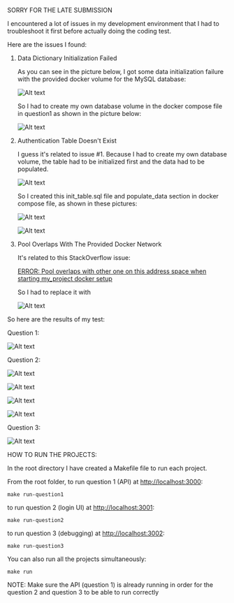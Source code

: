 SORRY FOR THE LATE SUBMISSION

I encountered a lot of issues in my development environment that I had to troubleshoot it first before actually doing the coding test.

Here are the issues I found:

1. Data Dictionary Initialization Failed
   
    As you can see in the picture below, I got some data initialization failure with the provided docker volume for the MySQL database:

    ![Alt text](./screenshots/data_dictionary_initialization_failed.png)

    So I had to create my own database volume in the docker compose file in question1 as shown in the picture below:

    ![Alt text](./screenshots/database_volume.png)

2. Authentication Table Doesn't Exist

    I guess it's related to issue #1. Because I had to create my own database volume, the table had to be initialized first and the data had to be populated.

    ![Alt text](./screenshots/table_does_not_exist.png)

    So I created this init_table.sql file and populate_data section in docker compose file, as shown in these pictures:

    ![Alt text](./screenshots/init_table_sql.png)

    ![Alt text](./screenshots/populate_data.png)

3. Pool Overlaps With The Provided Docker Network

    It's related to this StackOverflow issue:

    [ERROR: Pool overlaps with other one on this address space when starting my_project docker setup](https://stackoverflow.com/questions/56515128/error-pool-overlaps-with-other-one-on-this-address-space-when-starting-my-proje)

    So I had to replace it with 

    ![Alt text](./screenshots/replace_network.png)
  


So here are the results of my test:

Question 1:

![Alt text](./screenshots/api_test.png)

Question 2:

![Alt text](./screenshots/login_1.png)

![Alt text](./screenshots/login_2.png)

![Alt text](./screenshots/login_3.png)

![Alt text](./screenshots/login_4.png)

Question 3:

![Alt text](./screenshots/fetch.png)


HOW TO RUN THE PROJECTS:

  In the root directory I have created a Makefile file to run each project. 

  From the root folder, to run question 1 (API) at [http://localhost:3000](http://localhost:3000):
  ```
  make run-question1
  ```

  to run question 2 (login UI) at [http://localhost:3001](http://localhost:3001):
  ```
  make run-question2
  ```

  to run question 3 (debugging) at [http://localhost:3002](http://localhost:3002):
  ```
  make run-question3
  ```


  You can also run all the projects simultaneously:

  ```
  make run
  ```

  NOTE: Make sure the API (question 1) is already running in order for the question 2 and question 3 to be able to run correctly